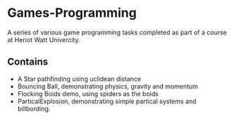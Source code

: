 # Games-Programming

A series of various game programming tasks completed as part of a course at Heriot Watt Univercity.

## Contains ##
   - A Star pathfinding using uclidean distance
   - Bouncing Ball, demonstrating physics, gravity and momentum
   - Flocking Boids demo,  using spiders as the boids
   - ParticalExplosion, demonstrating simple partical systems and billbording.

